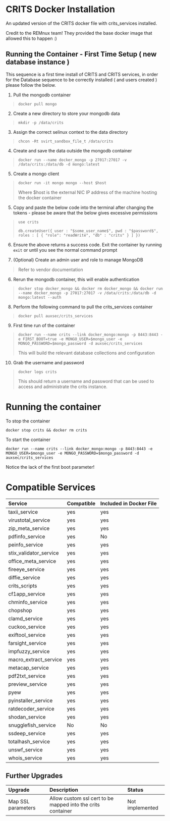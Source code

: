 # CRITS Docker Installation

An updated version of the CRITS docker file with crits_services installed.

Credit to the REMnux team! They provided the base docker image that allowed this to happen :)

## Running the Container - First Time Setup ( new database instance )

This sequence is a first time install of CRITS and CRITS services, in order for the Database sequence to be correctly installed ( and users created ) please follow the below.

1. Pull the mongodb container
>`docker pull mongo`

2. Create a new directory to store your mongodb data
> `mkdir -p /data/crits`

3. Assign the correct selinux context to the data directory
>`chcon -Rt svirt_sandbox_file_t /data/crits`

4. Create and save the data outside the mongodb container
> `docker run --name docker_mongo -p 27017:27017 -v /data/crits:/data/db -d mongo:latest`

5. Create a mongo client
> `docker run -it mongo mongo --host $host`
>
> Where $host is the external NIC IP address of the machine hosting the docker container

5. Copy and paste the below code into the terminal after changing the tokens - please be aware that the below gives excessive permissions
> `use crits`
>
> `db.createUser({
  user : "$some_user_name$",
  pwd : "$password$",
  roles : [ { "role": "readWrite", "db" : "crits" } ]
  })
`

6. Ensure the above returns a success code. Exit the container by running `exit` or until you see the normal command prompt

7. (Optional) Create an admin user and role to manage MongoDB
> Refer to vendor documentation

6. Rerun the mongodb container, this will enable authentication  
> `docker stop docker_mongo && docker rm docker_mongo && docker run --name docker_mongo -p 27017:27017 -v /data/crits:/data/db -d mongo:latest --auth`


8. Perform the following command to pull the crits_services container
> `docker pull auxsec/crits_services`

9. First time run of the container
> `docker run --name crits --link docker_mongo:mongo -p 8443:8443 -e FIRST_BOOT=true -e MONGO_USER=$mongo_user -e MONGO_PASSWORD=$mongo_password -d auxsec/crits_services`
>
> This will build the relevant database collections and configuration

10. Grab the username and password
> `docker logs crits`
>
> This should return a username and password that can be used to access and administrate the crits instance.

# Running the container

To stop the container

`docker stop crits && docker rm crits`

To start the container

`docker run --name crits --link docker_mongo:mongo -p 8443:8443 -e MONGO_USER=$mongo_user -e MONGO_PASSWORD=$mongo_password -d auxsec/crits_services`

Notice the lack of the first boot parameter!

# Compatible Services

| Service | Compatible | Included in Docker File |
| :--- | :---- | :--- |
| taxii_service | yes  | yes |
| virustotal_service | yes | yes |
| zip_meta_service | yes |  yes |
| pdfinfo_service | yes | No |
| peinfo_service | yes | yes | |
| stix_validator_service | yes  | yes |
| office_meta_service | yes | yes |
| fireeye_service | yes | yes |
| diffie_service | yes  | yes |
| crits_scripts | yes  | yes |
| cf1app_service | yes | yes |
| chminfo_service | yes | yes |
| chopshop | yes |  yes |
| clamd_service | yes  | yes |
| cuckoo_service | yes  | yes |
| exiftool_service | yes | yes |
| farsight_service | yes  | yes |
| impfuzzy_service | yes  | yes |
| macro_extract_service | yes | yes |
| metacap_service | yes | yes |
| pdf2txt_service | yes | yes |
| preview_service | yes  | yes |
| pyew | yes  | yes |
| pyinstaller_service | yes  | yes |
| ratdecoder_service | yes | yes |
| shodan_service | yes | yes |
| snugglefish_service | No | No |
| ssdeep_service | yes  | yes |
| totalhash_service | yes  | yes |
| unswf_service | yes  | yes |
| whois_service | yes | yes |

## Further Upgrades

| Upgrade | Description | Status |
| :---- | :----- | :----- |
| Map SSL parameters | Allow custom ssl cert to be mapped into the crits container | Not implemented |
